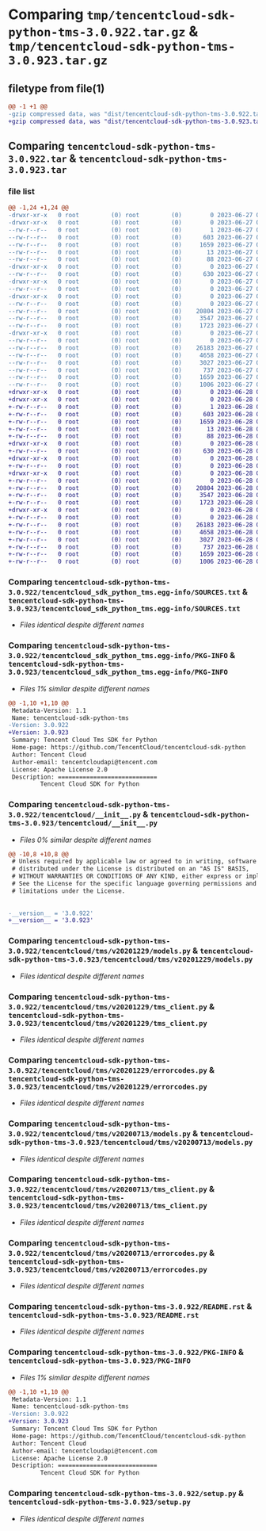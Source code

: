 # Comparing `tmp/tencentcloud-sdk-python-tms-3.0.922.tar.gz` & `tmp/tencentcloud-sdk-python-tms-3.0.923.tar.gz`

## filetype from file(1)

```diff
@@ -1 +1 @@
-gzip compressed data, was "dist/tencentcloud-sdk-python-tms-3.0.922.tar", last modified: Tue Jun 27 00:35:59 2023, max compression
+gzip compressed data, was "dist/tencentcloud-sdk-python-tms-3.0.923.tar", last modified: Wed Jun 28 00:38:21 2023, max compression
```

## Comparing `tencentcloud-sdk-python-tms-3.0.922.tar` & `tencentcloud-sdk-python-tms-3.0.923.tar`

### file list

```diff
@@ -1,24 +1,24 @@
-drwxr-xr-x   0 root         (0) root         (0)        0 2023-06-27 00:35:59.000000 tencentcloud-sdk-python-tms-3.0.922/
-drwxr-xr-x   0 root         (0) root         (0)        0 2023-06-27 00:35:59.000000 tencentcloud-sdk-python-tms-3.0.922/tencentcloud_sdk_python_tms.egg-info/
--rw-r--r--   0 root         (0) root         (0)        1 2023-06-27 00:35:59.000000 tencentcloud-sdk-python-tms-3.0.922/tencentcloud_sdk_python_tms.egg-info/dependency_links.txt
--rw-r--r--   0 root         (0) root         (0)      603 2023-06-27 00:35:59.000000 tencentcloud-sdk-python-tms-3.0.922/tencentcloud_sdk_python_tms.egg-info/SOURCES.txt
--rw-r--r--   0 root         (0) root         (0)     1659 2023-06-27 00:35:59.000000 tencentcloud-sdk-python-tms-3.0.922/tencentcloud_sdk_python_tms.egg-info/PKG-INFO
--rw-r--r--   0 root         (0) root         (0)       13 2023-06-27 00:35:59.000000 tencentcloud-sdk-python-tms-3.0.922/tencentcloud_sdk_python_tms.egg-info/top_level.txt
--rw-r--r--   0 root         (0) root         (0)       88 2023-06-27 00:35:59.000000 tencentcloud-sdk-python-tms-3.0.922/setup.cfg
-drwxr-xr-x   0 root         (0) root         (0)        0 2023-06-27 00:35:59.000000 tencentcloud-sdk-python-tms-3.0.922/tencentcloud/
--rw-r--r--   0 root         (0) root         (0)      630 2023-06-27 00:35:59.000000 tencentcloud-sdk-python-tms-3.0.922/tencentcloud/__init__.py
-drwxr-xr-x   0 root         (0) root         (0)        0 2023-06-27 00:35:59.000000 tencentcloud-sdk-python-tms-3.0.922/tencentcloud/tms/
--rw-r--r--   0 root         (0) root         (0)        0 2023-06-27 00:35:59.000000 tencentcloud-sdk-python-tms-3.0.922/tencentcloud/tms/__init__.py
-drwxr-xr-x   0 root         (0) root         (0)        0 2023-06-27 00:35:59.000000 tencentcloud-sdk-python-tms-3.0.922/tencentcloud/tms/v20201229/
--rw-r--r--   0 root         (0) root         (0)        0 2023-06-27 00:35:59.000000 tencentcloud-sdk-python-tms-3.0.922/tencentcloud/tms/v20201229/__init__.py
--rw-r--r--   0 root         (0) root         (0)    20804 2023-06-27 00:35:59.000000 tencentcloud-sdk-python-tms-3.0.922/tencentcloud/tms/v20201229/models.py
--rw-r--r--   0 root         (0) root         (0)     3547 2023-06-27 00:35:59.000000 tencentcloud-sdk-python-tms-3.0.922/tencentcloud/tms/v20201229/tms_client.py
--rw-r--r--   0 root         (0) root         (0)     1723 2023-06-27 00:35:59.000000 tencentcloud-sdk-python-tms-3.0.922/tencentcloud/tms/v20201229/errorcodes.py
-drwxr-xr-x   0 root         (0) root         (0)        0 2023-06-27 00:35:59.000000 tencentcloud-sdk-python-tms-3.0.922/tencentcloud/tms/v20200713/
--rw-r--r--   0 root         (0) root         (0)        0 2023-06-27 00:35:59.000000 tencentcloud-sdk-python-tms-3.0.922/tencentcloud/tms/v20200713/__init__.py
--rw-r--r--   0 root         (0) root         (0)    26183 2023-06-27 00:35:59.000000 tencentcloud-sdk-python-tms-3.0.922/tencentcloud/tms/v20200713/models.py
--rw-r--r--   0 root         (0) root         (0)     4658 2023-06-27 00:35:59.000000 tencentcloud-sdk-python-tms-3.0.922/tencentcloud/tms/v20200713/tms_client.py
--rw-r--r--   0 root         (0) root         (0)     3027 2023-06-27 00:35:59.000000 tencentcloud-sdk-python-tms-3.0.922/tencentcloud/tms/v20200713/errorcodes.py
--rw-r--r--   0 root         (0) root         (0)      737 2023-06-27 00:35:59.000000 tencentcloud-sdk-python-tms-3.0.922/README.rst
--rw-r--r--   0 root         (0) root         (0)     1659 2023-06-27 00:35:59.000000 tencentcloud-sdk-python-tms-3.0.922/PKG-INFO
--rw-r--r--   0 root         (0) root         (0)     1006 2023-06-27 00:35:59.000000 tencentcloud-sdk-python-tms-3.0.922/setup.py
+drwxr-xr-x   0 root         (0) root         (0)        0 2023-06-28 00:38:21.000000 tencentcloud-sdk-python-tms-3.0.923/
+drwxr-xr-x   0 root         (0) root         (0)        0 2023-06-28 00:38:21.000000 tencentcloud-sdk-python-tms-3.0.923/tencentcloud_sdk_python_tms.egg-info/
+-rw-r--r--   0 root         (0) root         (0)        1 2023-06-28 00:38:21.000000 tencentcloud-sdk-python-tms-3.0.923/tencentcloud_sdk_python_tms.egg-info/dependency_links.txt
+-rw-r--r--   0 root         (0) root         (0)      603 2023-06-28 00:38:21.000000 tencentcloud-sdk-python-tms-3.0.923/tencentcloud_sdk_python_tms.egg-info/SOURCES.txt
+-rw-r--r--   0 root         (0) root         (0)     1659 2023-06-28 00:38:21.000000 tencentcloud-sdk-python-tms-3.0.923/tencentcloud_sdk_python_tms.egg-info/PKG-INFO
+-rw-r--r--   0 root         (0) root         (0)       13 2023-06-28 00:38:21.000000 tencentcloud-sdk-python-tms-3.0.923/tencentcloud_sdk_python_tms.egg-info/top_level.txt
+-rw-r--r--   0 root         (0) root         (0)       88 2023-06-28 00:38:21.000000 tencentcloud-sdk-python-tms-3.0.923/setup.cfg
+drwxr-xr-x   0 root         (0) root         (0)        0 2023-06-28 00:38:21.000000 tencentcloud-sdk-python-tms-3.0.923/tencentcloud/
+-rw-r--r--   0 root         (0) root         (0)      630 2023-06-28 00:38:21.000000 tencentcloud-sdk-python-tms-3.0.923/tencentcloud/__init__.py
+drwxr-xr-x   0 root         (0) root         (0)        0 2023-06-28 00:38:21.000000 tencentcloud-sdk-python-tms-3.0.923/tencentcloud/tms/
+-rw-r--r--   0 root         (0) root         (0)        0 2023-06-28 00:38:21.000000 tencentcloud-sdk-python-tms-3.0.923/tencentcloud/tms/__init__.py
+drwxr-xr-x   0 root         (0) root         (0)        0 2023-06-28 00:38:21.000000 tencentcloud-sdk-python-tms-3.0.923/tencentcloud/tms/v20201229/
+-rw-r--r--   0 root         (0) root         (0)        0 2023-06-28 00:38:21.000000 tencentcloud-sdk-python-tms-3.0.923/tencentcloud/tms/v20201229/__init__.py
+-rw-r--r--   0 root         (0) root         (0)    20804 2023-06-28 00:38:21.000000 tencentcloud-sdk-python-tms-3.0.923/tencentcloud/tms/v20201229/models.py
+-rw-r--r--   0 root         (0) root         (0)     3547 2023-06-28 00:38:21.000000 tencentcloud-sdk-python-tms-3.0.923/tencentcloud/tms/v20201229/tms_client.py
+-rw-r--r--   0 root         (0) root         (0)     1723 2023-06-28 00:38:21.000000 tencentcloud-sdk-python-tms-3.0.923/tencentcloud/tms/v20201229/errorcodes.py
+drwxr-xr-x   0 root         (0) root         (0)        0 2023-06-28 00:38:21.000000 tencentcloud-sdk-python-tms-3.0.923/tencentcloud/tms/v20200713/
+-rw-r--r--   0 root         (0) root         (0)        0 2023-06-28 00:38:21.000000 tencentcloud-sdk-python-tms-3.0.923/tencentcloud/tms/v20200713/__init__.py
+-rw-r--r--   0 root         (0) root         (0)    26183 2023-06-28 00:38:21.000000 tencentcloud-sdk-python-tms-3.0.923/tencentcloud/tms/v20200713/models.py
+-rw-r--r--   0 root         (0) root         (0)     4658 2023-06-28 00:38:21.000000 tencentcloud-sdk-python-tms-3.0.923/tencentcloud/tms/v20200713/tms_client.py
+-rw-r--r--   0 root         (0) root         (0)     3027 2023-06-28 00:38:21.000000 tencentcloud-sdk-python-tms-3.0.923/tencentcloud/tms/v20200713/errorcodes.py
+-rw-r--r--   0 root         (0) root         (0)      737 2023-06-28 00:38:21.000000 tencentcloud-sdk-python-tms-3.0.923/README.rst
+-rw-r--r--   0 root         (0) root         (0)     1659 2023-06-28 00:38:21.000000 tencentcloud-sdk-python-tms-3.0.923/PKG-INFO
+-rw-r--r--   0 root         (0) root         (0)     1006 2023-06-28 00:38:21.000000 tencentcloud-sdk-python-tms-3.0.923/setup.py
```

### Comparing `tencentcloud-sdk-python-tms-3.0.922/tencentcloud_sdk_python_tms.egg-info/SOURCES.txt` & `tencentcloud-sdk-python-tms-3.0.923/tencentcloud_sdk_python_tms.egg-info/SOURCES.txt`

 * *Files identical despite different names*

### Comparing `tencentcloud-sdk-python-tms-3.0.922/tencentcloud_sdk_python_tms.egg-info/PKG-INFO` & `tencentcloud-sdk-python-tms-3.0.923/tencentcloud_sdk_python_tms.egg-info/PKG-INFO`

 * *Files 1% similar despite different names*

```diff
@@ -1,10 +1,10 @@
 Metadata-Version: 1.1
 Name: tencentcloud-sdk-python-tms
-Version: 3.0.922
+Version: 3.0.923
 Summary: Tencent Cloud Tms SDK for Python
 Home-page: https://github.com/TencentCloud/tencentcloud-sdk-python
 Author: Tencent Cloud
 Author-email: tencentcloudapi@tencent.com
 License: Apache License 2.0
 Description: ============================
         Tencent Cloud SDK for Python
```

### Comparing `tencentcloud-sdk-python-tms-3.0.922/tencentcloud/__init__.py` & `tencentcloud-sdk-python-tms-3.0.923/tencentcloud/__init__.py`

 * *Files 0% similar despite different names*

```diff
@@ -10,8 +10,8 @@
 # Unless required by applicable law or agreed to in writing, software
 # distributed under the License is distributed on an "AS IS" BASIS,
 # WITHOUT WARRANTIES OR CONDITIONS OF ANY KIND, either express or implied.
 # See the License for the specific language governing permissions and
 # limitations under the License.
 
 
-__version__ = '3.0.922'
+__version__ = '3.0.923'
```

### Comparing `tencentcloud-sdk-python-tms-3.0.922/tencentcloud/tms/v20201229/models.py` & `tencentcloud-sdk-python-tms-3.0.923/tencentcloud/tms/v20201229/models.py`

 * *Files identical despite different names*

### Comparing `tencentcloud-sdk-python-tms-3.0.922/tencentcloud/tms/v20201229/tms_client.py` & `tencentcloud-sdk-python-tms-3.0.923/tencentcloud/tms/v20201229/tms_client.py`

 * *Files identical despite different names*

### Comparing `tencentcloud-sdk-python-tms-3.0.922/tencentcloud/tms/v20201229/errorcodes.py` & `tencentcloud-sdk-python-tms-3.0.923/tencentcloud/tms/v20201229/errorcodes.py`

 * *Files identical despite different names*

### Comparing `tencentcloud-sdk-python-tms-3.0.922/tencentcloud/tms/v20200713/models.py` & `tencentcloud-sdk-python-tms-3.0.923/tencentcloud/tms/v20200713/models.py`

 * *Files identical despite different names*

### Comparing `tencentcloud-sdk-python-tms-3.0.922/tencentcloud/tms/v20200713/tms_client.py` & `tencentcloud-sdk-python-tms-3.0.923/tencentcloud/tms/v20200713/tms_client.py`

 * *Files identical despite different names*

### Comparing `tencentcloud-sdk-python-tms-3.0.922/tencentcloud/tms/v20200713/errorcodes.py` & `tencentcloud-sdk-python-tms-3.0.923/tencentcloud/tms/v20200713/errorcodes.py`

 * *Files identical despite different names*

### Comparing `tencentcloud-sdk-python-tms-3.0.922/README.rst` & `tencentcloud-sdk-python-tms-3.0.923/README.rst`

 * *Files identical despite different names*

### Comparing `tencentcloud-sdk-python-tms-3.0.922/PKG-INFO` & `tencentcloud-sdk-python-tms-3.0.923/PKG-INFO`

 * *Files 1% similar despite different names*

```diff
@@ -1,10 +1,10 @@
 Metadata-Version: 1.1
 Name: tencentcloud-sdk-python-tms
-Version: 3.0.922
+Version: 3.0.923
 Summary: Tencent Cloud Tms SDK for Python
 Home-page: https://github.com/TencentCloud/tencentcloud-sdk-python
 Author: Tencent Cloud
 Author-email: tencentcloudapi@tencent.com
 License: Apache License 2.0
 Description: ============================
         Tencent Cloud SDK for Python
```

### Comparing `tencentcloud-sdk-python-tms-3.0.922/setup.py` & `tencentcloud-sdk-python-tms-3.0.923/setup.py`

 * *Files identical despite different names*

